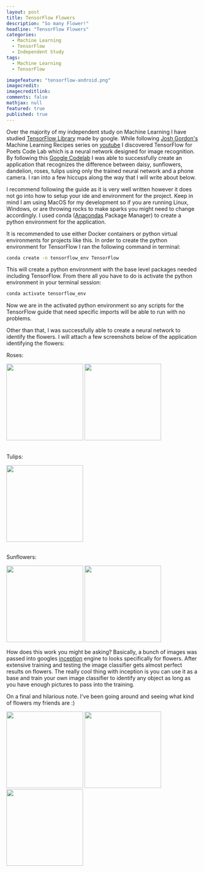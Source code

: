 ```yaml
---
layout: post
title: TensorFlow Flowers
description: "So many Flower!"
headline: "TensorFlow Flowers"
categories: 
  - Machine Learning
  - TensorFlow
  - Independent Study
tags: 
  - Machine Learning
  - TensorFlow

imagefeature: "tensorflow-android.png"
imagecredit:
imagecreditlink:
comments: false
mathjax: null
featured: true
published: true
---
```


Over the majority of my independent study on Machine Learning I have studied [TensorFlow Library](https://www.tensorflow.org/) made by google. While following [Josh Gordon's](https://twitter.com/random_forests) Machine Learning Recipes series on [youtube](https://www.youtube.com/watch?v=cKxRvEZd3Mw&list=PLOU2XLYxmsIIuiBfYad6rFYQU_jL2ryal) I discovered TensorFlow for Poets Code Lab which is a neural network designed for image recognition. By following this [Google Codelab](https://codelabs.developers.google.com/codelabs/tensorflow-for-poets/?utm_campaign=chrome_series_machinelearning_063016&utm_source=gdev&utm_medium=yt-desc#0) I was able to successfully create an application that recognizes the difference between daisy, sunflowers, dandelion, roses, tulips using only the trained neural network and a phone camera. I ran into a few hiccups along the way that I will write about below.

I recommend following the guide as it is very well written however it does not go into how to setup your ide and environment for the project. Keep in mind I am using MacOS for my development so if you are running Linux, Windows, or are throwing rocks to make sparks you might need to change accordingly. I used conda ([Anacondas](https://docs.anaconda.com/anaconda/navigator/) Package Manager) to create a python environment for the application. 

It is recommended to use either Docker containers or python virtual environments for projects like this. In order to create the python environment for TensorFlow I ran the following command in terminal: 

```bash
conda create -n tensorflow_env TensorFlow 
```
This will create a python environment with the base level packages needed including TensorFlow. From there all you have to do is activate the python environment in your terminal session:

```bash
conda activate tensorflow_env
```
Now we are in the activated python environment so any scripts for the TensorFlow guide that need specific imports will be able to run with no problems. 

Other than that, I was successfully able to create a neural network to identify the flowers. I will attach a few screenshots below of the application identifying the flowers: 

Roses: 

<img src="{{ site.url }}/images/flowers/rose1.png" alt="" width="200" />
<img src="{{ site.url }}/images/flowers/rose2.png" alt="" width="200"/>


<br>
<br>

Tulips:

<img src="{{ site.url }}/images/flowers/tulip.png" alt="" width="200"/>

<br>
<br>

Sunflowers:

<img src="{{ site.url }}/images/flowers/sunflower1.png" alt="" width="200"/>
<img src="{{ site.url }}/images/flowers/sunflower2.png" alt="" width="200"/>


How does this work you might be asking? Basically, a bunch of images was passed into googles [inception](https://ai.googleblog.com/2016/03/train-your-own-image-classifier-with.html) engine to looks specifically for flowers. After extensive training and testing the image classifier gets almost perfect results on flowers. The really cool thing with inception is you can use it as a base and train your own image classifier to identify any object as long as you have enough pictures to pass into the training.

On a final and hilarious note. I've been going around and seeing what kind of flowers my friends are :)

<img src="{{ site.url }}/images/flowers/friend1.png" alt="" width="200"/>
<img src="{{ site.url }}/images/flowers/friend2.png" alt="" width="200"/>
<img src="{{ site.url }}/images/flowers/friend3.png" alt="" width="200"/>
